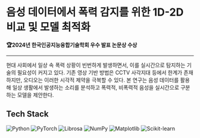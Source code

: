 # 음성 데이터에서 폭력 감지를 위한 1D-2D 비교 및 모델 최적화

**🏆2024년 한국인공지능융합기술학회 우수 발표 논문상 수상**

---

현대 사회에서 일상 속 폭력 상황이 빈번하게 발생하면서, 이를 실시간으로 탐지하는 기술의 필요성이 커지고 있다. 기존 영상 기반 방법은 CCTV 사각지대 등에서 한계가 존재하지만, 오디오는 이러한 시각적 제약을 극복할 수 있다.
본 연구는 음성 데이터를 활용해 일상 생활에서 발생하는 소리를 분석하고 폭력적, 비폭력적 음성을 실시간으로 구분하는 모델을 제안한다.

## Tech Stack

![Python](https://img.shields.io/badge/Python-3776AB?style=for-the-badge&logo=python&logoColor=white) ![PyTorch](https://img.shields.io/badge/PyTorch-EE4C2C?style=for-the-badge&logo=pytorch&logoColor=white) ![Librosa](https://img.shields.io/badge/Librosa-000000?style=for-the-badge&logo=python&logoColor=white) ![NumPy](https://img.shields.io/badge/NumPy-013243?style=for-the-badge&logo=numpy&logoColor=white) ![Matplotlib](https://img.shields.io/badge/Matplotlib-11557C?style=for-the-badge&logo=matplotlib&logoColor=white) ![Scikit-learn](https://img.shields.io/badge/scikit--learn-F7931E?style=for-the-badge&logo=scikit-learn&logoColor=white)
